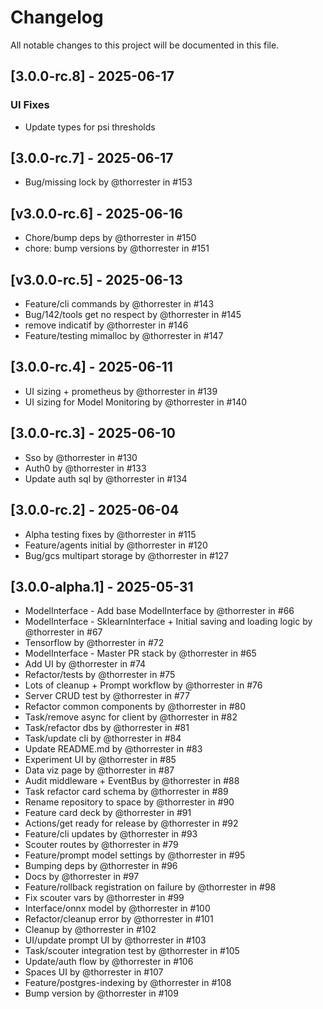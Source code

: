 # Changelog

All notable changes to this project will be documented in this file.

## [3.0.0-rc.8] - 2025-06-17

### UI Fixes

- Update types for psi thresholds

## [3.0.0-rc.7] - 2025-06-17

- Bug/missing lock by @thorrester in #153

## [v3.0.0-rc.6] - 2025-06-16

- Chore/bump deps by @thorrester in #150
- chore: bump versions by @thorrester in #151

## [v3.0.0-rc.5] - 2025-06-13

- Feature/cli commands by @thorrester in #143
- Bug/142/tools get no respect by @thorrester in #145
- remove indicatif by @thorrester in #146
- Feature/testing mimalloc by @thorrester in #147

## [3.0.0-rc.4] - 2025-06-11

- UI sizing + prometheus by @thorrester in #139
- UI sizing for Model Monitoring by @thorrester in #140

## [3.0.0-rc.3] - 2025-06-10

- Sso by @thorrester in #130
- Auth0 by @thorrester in #133
- Update auth sql by @thorrester in #134

## [3.0.0-rc.2] - 2025-06-04

- Alpha testing fixes by @thorrester in #115
- Feature/agents initial by @thorrester in #120
- Bug/gcs multipart storage by @thorrester in #127


## [3.0.0-alpha.1] - 2025-05-31

- ModelInterface - Add base ModelInterface by @thorrester in #66
- ModelInterface - SklearnInterface + Initial saving and loading logic by @thorrester in #67
- Tensorflow by @thorrester in #72
- ModelInterface - Master PR stack by @thorrester in #65
- Add UI by @thorrester in #74
- Refactor/tests by @thorrester in #75
- Lots of cleanup + Prompt workflow by @thorrester in #76
- Server CRUD test by @thorrester in #77
- Refactor common components by @thorrester in #80
- Task/remove async for client by @thorrester in #82
- Task/refactor dbs by @thorrester in #81
- Task/update cli by @thorrester in #84
- Update README.md by @thorrester in #83
- Experiment UI by @thorrester in #85
- Data viz page by @thorrester in #87
- Audit middleware + EventBus by @thorrester in #88
- Task refactor card schema by @thorrester in #89
- Rename repository to space by @thorrester in #90
- Feature card deck by @thorrester in #91
- Actions/get ready for release by @thorrester in #92
- Feature/cli updates by @thorrester in #93
- Scouter routes by @thorrester in #79
- Feature/prompt model settings by @thorrester in #95
- Bumping deps by @thorrester in #96
- Docs by @thorrester in #97
- Feature/rollback registration on failure by @thorrester in #98
- Fix scouter vars by @thorrester in #99
- Interface/onnx model by @thorrester in #100
- Refactor/cleanup error by @thorrester in #101
- Cleanup by @thorrester in #102
- UI/update prompt UI by @thorrester in #103
- Task/scouter integration test by @thorrester in #105
- Update/auth flow by @thorrester in #106
- Spaces UI by @thorrester in #107
- Feature/postgres-indexing by @thorrester in #108
- Bump version by @thorrester in #109